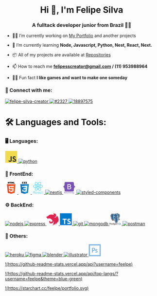 <h1 align="center">Hi 👋, I'm Felipe Silva</h1>
<h3 align="center">A fulltack developer junior from Brazil 🧑‍💻</h3>

- 👨‍💻 I’m currently working on [My Portfolio](https://felipe.vercel.app/) and another projects

- 📖 I’m currently learning **Node, Javascript, Python, Nest, React, Next.**

- 📦 All of my projects are available at [Repositories](https://github.com/Feelpe?tab=repositories)

- 📫 How to reach me **felipesscreator@gmail.com / (11) 953988964**

- 🙋‍♂️ Fun fact **I like games and want to make one someday**

<h3 align="left">🤝 Connect with me:</h3>
<p align="left">
  <a href="https://linkedin.com/in/felipe-creator" target="_blank">
    <img 
      align="center" 
      src="https://raw.githubusercontent.com/rahuldkjain/github-profile-readme-generator/master/src/images/icons/Social/linked-in-alt.svg" 
      alt="felipe-silva-creator" 
      height="30" 
      width="40" 
    />
  </a>
  <a href="https://discord.gg/#2327" target="_blank">
    <img 
      align="center" 
      src="https://raw.githubusercontent.com/rahuldkjain/github-profile-readme-generator/master/src/images/icons/Social/discord.svg" 
      alt="#2327" 
      height="30" 
      width="40" 
    />
  </a>
  <a href="https://stackoverflow.com/users/18897575" target="_blank">
    <img 
      align="center" 
      src="https://raw.githubusercontent.com/rahuldkjain/github-profile-readme-generator/master/src/images/icons/Social/stack-overflow.svg" 
      alt="18897575" 
      height="30" 
      width="40" 
    />
  </a>
</p>

<h1 align="left">🛠️ Languages and Tools:</h1>

<h3 align="left">🖥️ Languages:</h3>
<p align="left">
  <a href="https://developer.mozilla.org/en-US/docs/Web/JavaScript" target="_blank" rel="noreferrer"> 
    <img 
      src="https://raw.githubusercontent.com/devicons/devicon/master/icons/javascript/javascript-original.svg" 
      alt="javascript" 
      width="40" 
      height="40"
    /> 
  </a> 
  <a href="https://www.python.org/" target="_blank" rel="noreferrer"> 
    <img 
      src="https://cdn-icons-png.flaticon.com/512/1822/1822899.png" 
      alt="python" 
      width="40" 
      height="40"
    /> 
  </a> 
</p>

<h3 align="left">🌸 FrontEnd:</h3>
<p align="left">
  <a href="https://www.w3schools.com/html/" target="_blank" rel="noreferrer"> 
    <img 
      src="https://raw.githubusercontent.com/devicons/devicon/master/icons/html5/html5-original-wordmark.svg" 
      alt="html5" 
      width="40" 
      height="40"
    /> 
  </a> 
  <a href="https://www.w3schools.com/css/" target="_blank" rel="noreferrer"> 
    <img 
      src="https://raw.githubusercontent.com/devicons/devicon/master/icons/css3/css3-original-wordmark.svg" 
      alt="css3" 
      width="40" 
      height="40"
    /> 
  </a> 
  <a href="https://reactjs.org/" target="_blank" rel="noreferrer"> 
    <img 
      src="https://raw.githubusercontent.com/devicons/devicon/master/icons/react/react-original-wordmark.svg" 
      alt="react" 
      width="40" 
      height="40"
    /> 
  </a> 
  <a href="https://nextjs.org/" target="_blank" rel="noreferrer"> 
    <img 
      src="https://seeklogo.com/images/N/next-js-logo-8FCFF51DD2-seeklogo.com.png" 
      alt="nextjs" 
      width="40" 
      height="40"
    /> 
  </a> 
  <a href="https://getbootstrap.com" target="_blank" rel="noreferrer"> 
    <img src="https://raw.githubusercontent.com/devicons/devicon/master/icons/bootstrap/bootstrap-plain-wordmark.svg" 
      alt="bootstrap" 
      width="40" 
      height="40"
    /> 
  </a>
  <a href="https://styled-components.com/" target="_blank" rel="noreferrer"> 
    <img src="https://miro.medium.com/max/318/1*7jRD5QhgARucFKvRHFxpOg.png" 
      alt="styled-components" 
      width="40" 
      height="40"
    /> 
  </a>
</p>

<h3 align="left">⚙️ BackEnd:</h3>
<p align="left"> 
  <a href="https://nodejs.org" target="_blank" rel="noreferrer"> 
    <img 
      src="https://cdn-icons-png.flaticon.com/512/919/919825.png" 
      alt="nodejs" 
      width="40" 
      height="40"
    /> 
  </a> 
  <a href="https://expressjs.com" target="_blank" rel="noreferrer"> 
    <img 
      src="https://d2eip9sf3oo6c2.cloudfront.net/tags/images/000/000/359/full/expressjslogo.png" 
      alt="express" 
      width="40" 
      height="40"
    /> 
  </a> 
  <a href="https://nestjs.com/" target="_blank" rel="noreferrer"> 
    <img 
      src="https://raw.githubusercontent.com/devicons/devicon/master/icons/nestjs/nestjs-plain.svg" 
      alt="nestjs" 
      width="40" 
      height="40"
    /> 
  </a> 
  <a href="https://www.typescriptlang.org/" target="_blank" rel="noreferrer"> 
    <img 
      src="https://raw.githubusercontent.com/devicons/devicon/master/icons/typescript/typescript-original.svg" 
      alt="typescript" 
      width="40" 
      height="40"
    /> 
  </a> 
  <a href="https://git-scm.com/" target="_blank" rel="noreferrer"> 
    <img 
      src="https://www.vectorlogo.zone/logos/git-scm/git-scm-icon.svg" 
      alt="git" 
      width="40" 
      height="40"
    /> 
  </a> 
  <a href="https://www.mongodb.com/" target="_blank" rel="noreferrer"> 
    <img 
      src="https://pbs.twimg.com/profile_images/1452637606559326217/GFz_P-5e_400x400.png" 
      alt="mongodb" 
      width="40" 
      height="40"
    /> 
  </a> 
  <a href="https://www.postgresql.org" target="_blank" rel="noreferrer"> 
    <img 
      src="https://raw.githubusercontent.com/devicons/devicon/master/icons/postgresql/postgresql-original-wordmark.svg" 
      alt="postgresql" 
      width="40" 
      height="40"
    /> 
  </a> 
  <a href="https://postman.com" target="_blank" rel="noreferrer"> 
    <img 
      src="https://www.vectorlogo.zone/logos/getpostman/getpostman-icon.svg" 
      alt="postman" 
      width="40" 
      height="40"
    /> 
  </a> 
</p>

<h3 align="left">📁 Others:</h3>
<p align="left"> 
  <a href="https://heroku.com" target="_blank" rel="noreferrer"> 
    <img 
      src="https://www.vectorlogo.zone/logos/heroku/heroku-icon.svg" 
      alt="heroku" 
      width="40" 
      height="40"
    /> 
  </a> 
  <a href="https://www.figma.com/" target="_blank" rel="noreferrer"> 
    <img 
      src="https://www.vectorlogo.zone/logos/figma/figma-icon.svg" 
      alt="figma" 
      width="40" 
      height="40"
    /> 
  </a> 
  <a href="https://www.blender.org/" target="_blank" rel="noreferrer"> 
    <img 
      src="https://download.blender.org/branding/community/blender_community_badge_white.svg" 
      alt="blender" 
      width="40" 
      height="40"
    /> 
  </a>
  <a href="https://www.adobe.com/in/products/illustrator.html" target="_blank" rel="noreferrer"> 
    <img 
      src="https://www.vectorlogo.zone/logos/adobe_illustrator/adobe_illustrator-icon.svg" 
      alt="illustrator" 
      width="40" 
      height="40"
    /> 
  </a> 
  <a href="https://www.photoshop.com/en" target="_blank" rel="noreferrer"> 
    <img 
      src="https://raw.githubusercontent.com/devicons/devicon/master/icons/photoshop/photoshop-line.svg" 
      alt="photoshop" 
      width="40" 
      height="40"
    /> 
  </a> 
</p>

[!(https://github-readme-stats.vercel.app/api?username=feelpe)](https://github.com/feelpe/github-readme-stats)

[!(https://github-readme-stats.vercel.app/api/top-langs/?username=feelpe&theme=blue-green)](https://github.com/feelpe/github-readme-stats)

[!(https://starchart.cc/feelpe/portfolio.svg)](https://github.com/feelpe/github-readme-stats)